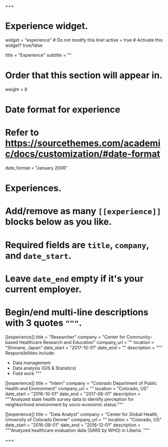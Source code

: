 +++
# Experience widget.
widget = "experience"  # Do not modify this line!
active = true  # Activate this widget? true/false

title = "Experience"
subtitle = ""

# Order that this section will appear in.
weight = 8

# Date format for experience
#   Refer to https://sourcethemes.com/academic/docs/customization/#date-format
date_format = "January 2006"

# Experiences.
#   Add/remove as many `[[experience]]` blocks below as you like.
#   Required fields are `title`, `company`, and `date_start`.
#   Leave `date_end` empty if it's your current employer.
#   Begin/end multi-line descriptions with 3 quotes `"""`.
[[experience]]
  title = "Researcher"
  company = "Center for Community-based Healthcare Research and Education"
  company_url = ""
  location = "Shimane, Japan"
  date_start = "2017-10-01"
  date_end = ""
  description = """
  Responsibilities include:
  
  * Data management
  * Data analysis (GIS & Statistics)
  * Field work
  """

[[experience]]
  title = "Intern"
  company = "Colorado Department of Public Health and Environment"
  company_url = ""
  location = "Colorado, US"
  date_start = "2016-10-01"
  date_end = "2017-06-01"
  description = """Analyzed state health survey data to identify perception for neighborhood environment by socio-economic status."""
  

[[experience]]
  title = "Data Analyst"
  company = "Center for Global Health, University of Colorado Denver"
  company_url = ""
  location = "Colorado, US"
  date_start = "2016-08-01"
  date_end = "2016-12-01"
  description = """Analyzed healthcare evaluation data (SARS by WHO) in Liberia. """

+++

